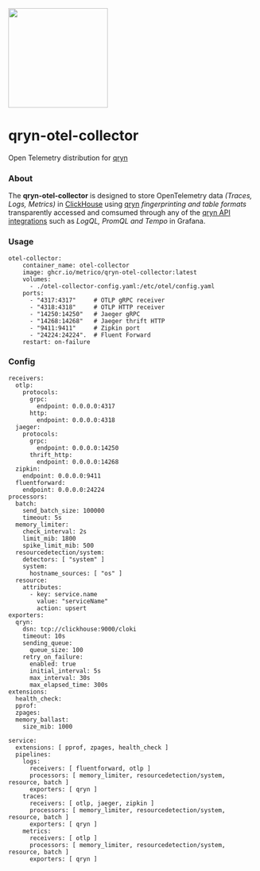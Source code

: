 <img src="https://user-images.githubusercontent.com/1423657/173144443-fc7ba783-d5bf-47f9-bf59-707693da5ed1.png" width=200 />

# qryn-otel-collector

Open Telemetry distribution for [qryn](https://qryn.dev)


### About
The **qryn-otel-collector** is designed to store OpenTelemetry data _(Traces, Logs, Metrics)_ in [ClickHouse](https://github.com/clickhouse/clicklhouse) using [qryn](https://github.com/metrico/qryn) _fingerprinting and table formats_ transparently accessed and comsumed through any of the [qryn API integrations](https://qryn.dev) such as _LogQL, PromQL and Tempo_ in Grafana.


### Usage
```
otel-collector:
    container_name: otel-collector
    image: ghcr.io/metrico/qryn-otel-collector:latest
    volumes:
      - ./otel-collector-config.yaml:/etc/otel/config.yaml
    ports:
      - "4317:4317"     # OTLP gRPC receiver
      - "4318:4318"     # OTLP HTTP receiver
      - "14250:14250"   # Jaeger gRPC
      - "14268:14268"   # Jaeger thrift HTTP
      - "9411:9411"     # Zipkin port
      - "24224:24224".  # Fluent Forward
    restart: on-failure
```

### Config
```
receivers:
  otlp:
    protocols:
      grpc:
        endpoint: 0.0.0.0:4317
      http:
        endpoint: 0.0.0.0:4318
  jaeger:
    protocols:
      grpc:
        endpoint: 0.0.0.0:14250
      thrift_http:
        endpoint: 0.0.0.0:14268
  zipkin:
    endpoint: 0.0.0.0:9411
  fluentforward:
    endpoint: 0.0.0.0:24224
processors:
  batch:
    send_batch_size: 100000
    timeout: 5s
  memory_limiter:
    check_interval: 2s
    limit_mib: 1800
    spike_limit_mib: 500
  resourcedetection/system:
    detectors: [ "system" ]
    system:
      hostname_sources: [ "os" ]
  resource:
    attributes:
      - key: service.name
        value: "serviceName"
        action: upsert
exporters:
  qryn:
    dsn: tcp://clickhouse:9000/cloki
    timeout: 10s
    sending_queue:
      queue_size: 100
    retry_on_failure:
      enabled: true
      initial_interval: 5s
      max_interval: 30s
      max_elapsed_time: 300s
extensions:
  health_check:
  pprof:
  zpages:
  memory_ballast:
    size_mib: 1000

service:
  extensions: [ pprof, zpages, health_check ]
  pipelines:
    logs:
      receivers: [ fluentforward, otlp ]
      processors: [ memory_limiter, resourcedetection/system, resource, batch ]
      exporters: [ qryn ]
    traces:
      receivers: [ otlp, jaeger, zipkin ]
      processors: [ memory_limiter, resourcedetection/system, resource, batch ]
      exporters: [ qryn ]
    metrics:
      receivers: [ otlp ]
      processors: [ memory_limiter, resourcedetection/system, resource, batch ]
      exporters: [ qryn ]
```
